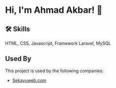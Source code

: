 
# Hi, I'm Ahmad Akbar! 👋


## 🛠 Skills
HTML, CSS, Javascript, Framework Laravel, MySQL


## Used By

This project is used by the following companies:

- [Sekayuweb.com](https://www.sekayuweb.com)
